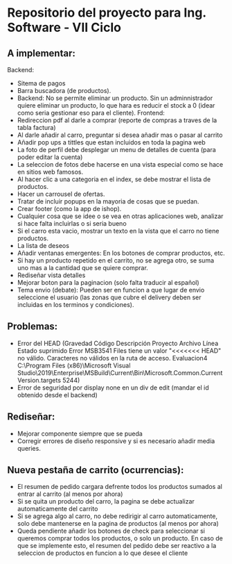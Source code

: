 # Repositorio del proyecto para Ing. Software - VII Ciclo

## A implementar:

Backend:
- Sitema de pagos
- Barra buscadora (de productos).
- Backend: No se permite eliminar un producto. Sin un adminnistrador quiere eliminar un producto, lo que hara es reducir el stock a 0 (idear como seria gestionar eso para el cliente).
Frontend:
- Redireccion pdf al darle a comprar (reporte de compras a traves de la tabla factura)
- Al darle añadir al carro, preguntar si desea añadir mas o pasar al carrito
- Añadir pop ups a tittles que estan incluidos en toda la pagina web
- La foto de perfil debe desplegar un menu de detalles de cuenta (para poder editar la cuenta)
- La seleccion de fotos debe hacerse en una vista especial como se hace en sitios web famosos.
- Al hacer clic a una categoria en el index, se debe mostrar el lista de productos.
- Hacer un carrousel de ofertas.
- Tratar de incluir popups en la mayoria de cosas que se puedan.
- Crear footer (como la app de ishop).
- Cualquier cosa que se idee o se vea en otras aplicaciones web, analizar si hace falta incluirlas o si seria bueno
- Si el carro esta vacio, mostrar un texto en la vista que el carro no tiene productos.
- La lista de deseos
- Añadir ventanas emergentes: En los botones de comprar productos, etc.
- Si hay un producto repetido en el carrito, no se agrega otro, se suma uno mas a la cantidad que se quiere comprar.
- Rediseñar vista detalles 
- Mejorar boton para la paginacion (solo falta traducir al español)
- Tema envio (debate): Pueden ser en funcion a que lugar de envio seleccione el usuario (las zonas que cubre el delivery deben ser incluidas en los terminos y condiciones). 

## Problemas:

- Error del HEAD (Gravedad	Código	Descripción	Proyecto	Archivo	Línea	Estado suprimido
Error	MSB3541	Files tiene un valor "<<<<<<< HEAD" no válido. Caracteres no válidos en la ruta de acceso.	Evaluacion4	C:\Program Files (x86)\Microsoft Visual Studio\2019\Enterprise\MSBuild\Current\Bin\Microsoft.Common.CurrentVersion.targets	5244)
- Error de seguridad por display none en un div de edit (mandar el id obtenido desde el backend)

## Rediseñar:

- Mejorar componente siempre que se pueda
- Corregir errores de diseño responsive y si es necesario añadir media queries.

## Nueva pestaña de carrito (ocurrencias):

- El resumen de pedido cargara defrente todos los productos sumados al entrar al carrito (al menos por ahora)
- Si se quita un producto del carro, la pagina se debe actualizar automaticamente del carrito
- Si se agrega algo al carro, no debe redirigir al carro automaticamente, solo debe mantenerse en la pagina de productos (al menos por ahora)
- Queda pendiente añadir los botones de check para seleccionar si queremos comprar todos los productos, o solo un producto. En caso de que se implemente esto, el resumen del pedido debe ser reactivo a la seleccion de productos en funcion a lo que desee el cliente
